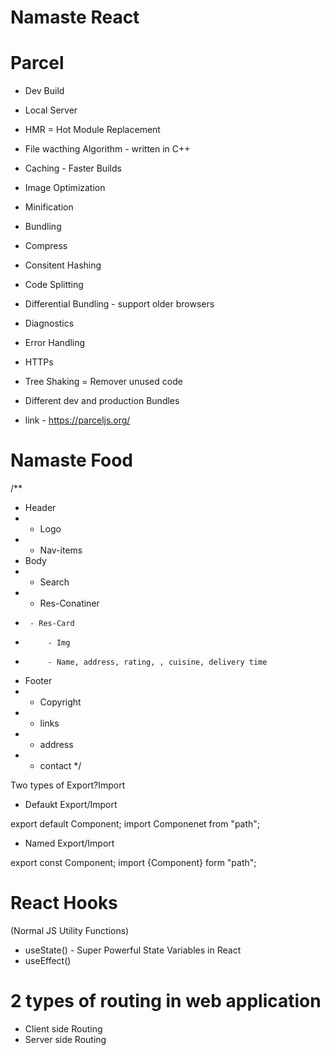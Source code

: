 # Namaste React

# Parcel
- Dev Build
- Local Server
- HMR = Hot Module Replacement
- File wacthing Algorithm - written in C++
- Caching - Faster Builds
- Image Optimization
- Minification
- Bundling
- Compress
- Consitent Hashing
- Code Splitting
- Differential Bundling - support older browsers
- Diagnostics
- Error Handling
- HTTPs
- Tree Shaking = Remover unused code
- Different dev and production Bundles

- link - https://parceljs.org/

# Namaste Food
/**
 * Header
 * - Logo
 * - Nav-items
 * Body
 * - Search
 * - Res-Conatiner
 *      - Res-Card
 *          - Img
 *          - Name, address, rating, , cuisine, delivery time
 * Footer
 * - Copyright
 * - links
 * - address
 * - contact
 */

 Two types of Export?Import

 - Defaukt Export/Import

 export default Component;
 import Componenet from "path";

 - Named Export/Import

 export const Component;
 import {Component} form "path"; 

 # React Hooks
  (Normal JS Utility Functions)
- useState() - Super Powerful State Variables in React
- useEffect()

# 2 types of routing in web application
- Client side Routing 
- Server side Routing